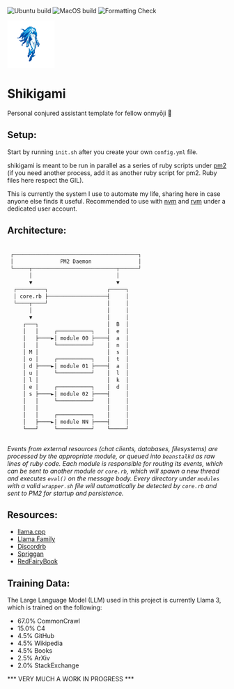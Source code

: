 ![Ubuntu build](https://github.com/Ifiht/Shikigami/actions/workflows/ubuntu.yml/badge.svg)
![MacOS build](https://github.com/Ifiht/Shikigami/actions/workflows/macos.yml/badge.svg)
![Formatting Check](https://github.com/Ifiht/Shikigami/actions/workflows/syntax.yml/badge.svg)

<img src="https://raw.githubusercontent.com/Ifiht/Shikigami/main/resources/Ice_Spirit_by_Rasgar.png" width="109" height="109">

# Shikigami
Personal conjured assistant template for fellow onmyōji :bookmark:

## Setup:
Start by running `init.sh` after you create your own `config.yml` file.

shikigami is meant to be run in parallel as a series of ruby scripts under [pm2](https://pm2.keymetrics.io/) (if you need another process, add it as another ruby script for pm2. Ruby files here respect the GIL).

This is currently the system I use to automate my life, sharing here in case anyone else finds it useful. Recommended to use with [nvm](https://github.com/nvm-sh/nvm) and [rvm](https://github.com/rvm/rvm) under a dedicated user account.

## Architecture:
```
                                            
 ┌────────────────────────────────────────┐ 
 │               PM2 Daemon               │ 
 └─────┬───────────────────────────┬──────┘ 
       │                           │        
       ▼                           ▼        
  ┌─────────┐                   ┌─────┐     
  │ core.rb ├───────────────────┤     │     
  └────┬────┘                   │     │     
       │                        │     │     
       ▼                        │     │     
     ┌───┐                      │  B  │     
     │   │     ┌───────────┐    │  e  │     
     │   ├────►│ module 00 ├────┤  a  │     
     │   │     └───────────┘    │  n  │     
     │ M │                      │  s  │     
     │ o │     ┌───────────┐    │  t  │     
     │ d ├────►│ module 01 ├────┤  a  │     
     │ u │     └───────────┘    │  l  │     
     │ l │                      │  k  │     
     │ e │     ┌───────────┐    │  d  │     
     │ s ├────►│ module 02 ├────┤     │     
     │   │     └───────────┘    │     │     
     │   │                      │     │     
     │   │     ┌───────────┐    │     │     
     │   ├────►│ module NN ├────┤     │     
     └───┘     └───────────┘    └─────┘     
                                            
```
_Events from external resources (chat clients, databases, filesystems) are processed by the appropriate module, or queued into `beanstalkd` as raw lines of ruby code. Each module is responsible for routing its events, which can be sent to another module or `core.rb`, which will spawn a new thread and executes `eval()` on the message body.
Every directory under `modules` with a valid `wrapper.sh` file will automatically be detected by `core.rb` and sent to PM2 for startup and persistence._

## Resources:
- [llama.cpp](https://github.com/ggerganov/llama.cpp/tree/master)
- [Llama Family](https://huggingface.co/meta-llama)
- [Discordrb](https://github.com/shardlab/discordrb/tree/main)
- [Spriggan](https://github.com/Ifiht/Spriggan/blob/main)
- [RedFairyBook](https://github.com/Ifiht/RedFairyBook/tree/main)

## Training Data:
The Large Language Model (LLM) used in this project is currently Llama 3, which is trained on the following:
- 67.0% CommonCrawl
- 15.0% C4
- 4.5% GitHub
- 4.5% Wikipedia
- 4.5% Books
- 2.5% ArXiv
- 2.0% StackExchange


*** VERY MUCH A WORK IN PROGRESS ***

